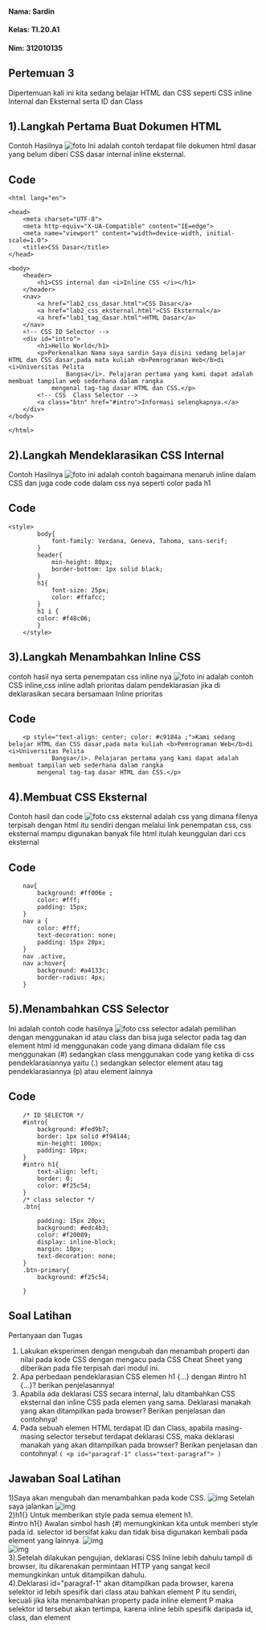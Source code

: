 #### Nama: Sardin
#### Kelas: TI.20.A1
#### Nim: 312010135

## Pertemuan 3
Dipertemuan kali ini kita sedang belajar HTML dan CSS seperti CSS inline Internal dan Eksternal serta ID dan Class
## 1).Langkah Pertama Buat Dokumen HTML
Contoh Hasilnya
![foto](img/css1.png)
Ini adalah contoh terdapat file dokumen html dasar yang belum diberi CSS dasar internal inline eksternal.
## Code 
 <!DOCTYPE html>
    <html lang="en">

    <head>
        <meta charset="UTF-8">
        <meta http-equiv="X-UA-Compatible" content="IE=edge">
        <meta name="viewport" content="width=device-width, initial-scale=1.0">
        <title>CSS Dasar</title>
    </head>

    <body>
        <header>
            <h1>CSS internal dan <i>Inline CSS </i></h1>
        </header>
        <nav>
            <a href="lab2_css_dasar.html">CSS Dasar</a>
            <a href="lab2_css_eksternal.html">CSS Eksternal</a>
            <a href="lab1_tag_dasar.html">HTML Dasar</a>
        </nav>
        <!-- CSS ID Selector -->
        <div id="intro">
            <h1>Hello World</h1>
            <p>Perkenalkan Nama saya sardin Saya disini sedang belajar HTML dan CSS dasar,pada mata kuliah <b>Pemrograman Web</b>di <i>Universitas Pelita
                    Bangsa</i>. Pelajaran pertama yang kami dapat adalah membuat tampilan web sederhana dalam rangka
                mengenal tag-tag dasar HTML dan CSS.</p>
            <!-- CSS  Class Selector -->
            <a class="btn" href="#intro">Informasi selengkapnya.</a>
        </div>
    </body>

    </html>   
## 2).Langkah Mendeklarasikan CSS Internal
Contoh Hasilnya
![foto](img/css2.png)
 ini adalah contoh bagaimana menaruh inline dalam CSS dan juga code code dalam css nya seperti color pada h1
## Code
    <style>
            body{
                font-family: Verdana, Geneva, Tahoma, sans-serif;
            }
            header{
                min-height: 80px;
                border-bottom: 1px solid black;
            }
            h1{
                font-size: 25px;
                color: #ffafcc;
            }
            h1 i {
            color: #f48c06; 
            }
        </style>
## 3).Langkah Menambahkan Inline CSS
 contoh hasil nya serta penempatan css inline nya
![foto](img/css3.png)
ini adalah contoh CSS inline,css inline adlah prioritas dalam pendeklarasian jika di deklarasikan secara bersamaan Inline prioritas
## Code
<!-- INLINE CSS (p) -->
        <p style="text-align: center; color: #c9184a ;">Kami sedang belajar HTML dan CSS dasar,pada mata kuliah <b>Pemrograman Web</b>di <i>Universitas Pelita
                Bangsa</i>. Pelajaran pertama yang kami dapat adalah membuat tampilan web sederhana dalam rangka
            mengenal tag-tag dasar HTML dan CSS.</p>
## 4).Membuat CSS Eksternal
Contoh hasil dan code
![foto](img/css4.png)
css eksternal adalah css yang dimana filenya terpisah dengan html itu sendiri dengan melalui link penempatan css, css eksternal mampu digunakan banyak file html itulah keunggulan dari ccs eksternal
## Code
        nav{
            background: #ff006e ; 
            color: #fff;
            padding: 15px;
        }
        nav a {
            color: #fff;
            text-decoration: none;
            padding: 15px 20px;
        }
        nav .active,
        nav a:hover{
            background: #a4133c;
            border-radius: 4px;
        }
## 5).Menambahkan CSS Selector
Ini adalah contoh code hasilnya
![foto](img/css5.png)
css selector adalah pemilihan dengan menggunakan id atau class dan bisa juga selector pada tag dan element html id menggunakan code yang dimana didalam file css menggunakan (#) sedangkan class menggunakan code yang ketika di css pendeklarasiannya yaitu (.) sedangkan selector element atau tag pendeklarasiannya (p) atau element lainnya
## Code
        /* ID SELECTOR */
        #intro{
            background: #fed9b7;
            border: 1px solid #f94144;
            min-height: 100px;
            padding: 10px;
        }
        #intro h1{
            text-align: left;
            border: 0;
            color: #f25c54;
        }
        /* class selector */
        .btn{

            padding: 15px 20px;
            background: #edc4b3;
            color: #f20089;
            display: inline-block;
            margin: 10px;
            text-decoration: none;
        }
        .btn-primary{
            background: #f25c54;
            
        }

## Soal Latihan 
Pertanyaan dan Tugas
1. Lakukan eksperimen dengan mengubah dan menambah properti dan nilai pada kode CSS 
dengan mengacu pada CSS Cheat Sheet yang diberikan pada file terpisah dari modul ini.
2. Apa perbedaan pendeklarasian CSS elemen h1 {...} dengan #intro h1 {...}? berikan 
penjelasannya!
3. Apabila ada deklarasi CSS secara internal, lalu ditambahkan CSS eksternal dan inline CSS pada 
elemen yang sama. Deklarasi manakah yang akan ditampilkan pada browser? Berikan 
penjelasan dan contohnya!
4. Pada sebuah elemen HTML terdapat ID dan Class, apabila masing-masing selector tersebut 
terdapat deklarasi CSS, maka deklarasi manakah yang akan ditampilkan pada browser? 
Berikan penjelasan dan contohnya! `( <p id="paragraf-1" class="text-paragraf"> )`

## Jawaban Soal Latihan 
1)Saya akan mengubah dan menambahkan pada kode CSS.
![img](img/ss%20latihan%201.1.png)
Setelah saya jalankan
![img](img/ss%20latihan%201.2.png)<br>
2)h1{} Untuk memberikan style pada semua element h1.
<br>#intro h1{} Awalan simbol hash (#) memungkinkan kita untuk memberi style pada id. selector id bersifat kaku dan tidak bisa digunakan kembali pada element yang lainnya.
![img](img/ss%20latihan%202.1.png)<br>
![img](img/ss%20latihan%202.2.png)<br>
3).Setelah dilakukan pengujian, deklarasi CSS Inline lebih dahulu tampil di browser, itu dikarenakan permintaan HTTP yang sangat kecil memungkinkan untuk ditampilkan dahulu.<br>
4).Deklarasi id="paragraf-1" akan ditampilkan pada browser, karena selektor id lebih spesifik dari class atau bahkan element P itu sendiri, kecuali jika kita menambahkan property pada inline element P maka selektor id tersebut akan tertimpa, karena inline lebih spesifik daripada id, class, dan element<br>